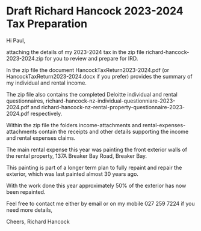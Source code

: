 # Draft Richard Hancock 2023-2024 Tax Preparation

Hi Paul,

attaching the details of my 2023-2024 tax in the zip file richard-hancock-2023-2024.zip for you to review and prepare for IRD.

In the zip file the document HancockTaxReturn2023-2024.pdf (or HancockTaxReturn2023-2024.docx if you prefer) provides the summary of my individual and rental income.

The zip file also contains the completed Deloitte individual and rental questionnaires, richard-hancock-nz-individual-questionniare-2023-2024.pdf and richard-hancock-nz-rental-property-questionnaire-2023-2024.pdf respectively.

Within the zip file the folders income-attachments and rental-expenses-attachments contain the receipts and other details supporting the income and rental expenses claims.

The main rental expense this year was painting the front exterior walls of the rental property, 137A Breaker Bay Road, Breaker Bay.

This painting is part of a longer term plan to fully repaint and repair the exterior, which was last painted almost 30 years ago.

With the work done this year approximately 50% of the exterior has now been repainted.

Feel free to contact me either by email or on my mobile 027 259 7224 if you need more details,


Cheers,
Richard Hancock